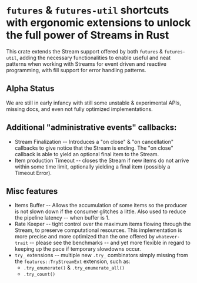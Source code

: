 # `futures` & `futures-util` shortcuts with ergonomic extensions to unlock the full power of Streams in Rust

This crate extends the Stream support offered by both `futures` & `futures-util`, adding the necessary functionalities to enable useful and neat patterns when working with Streams for
event driven and reactive programming, with fill support for error handling patterns.


## Alpha Status
We are still in early infancy with still some unstable & experimental APIs, missing docs, and even not fully optimized implementations.


## Additional "administrative events" callbacks:
 * Stream Finalization -- Introduces a "on close" & "on cancellation" callbacks to give notice that the Stream is ending.
                          The "on close" callback is able to yield an optional final item to the Stream.
 * Item production Timeout -- closes the Stream if new items do not arrive within some time limit, optionally yielding a final item
                              (possibly a Timeout Error).

## Misc features
 * Items Buffer -- Allows the accumulation of some items so the producer is not slown down if the consumer glitches a little.
                   Also used to reduce the pipeline latency -- when buffer is 1.
 * Rate Keeper -- tight control over the maximum items flowing through the Stream, to preserve computational resources.
                  This implementation is more precise and more optimized than the one offered by `whatever-trait` --
                  please see the benchmarks -- and yet more flexible in regard to keeping up the pace if temporary slowdowns occur.
 * `try_` extensions -- multiple new `.try_` combinators simply missing from the `features::TryStreamExt` extension, such as:
   * `.try_enumerate()` & `.try_enumerate_all()`
   * `.try_count()`